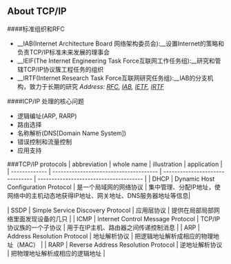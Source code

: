 ## About TCP/IP
####标准组织和RFC
* __IAB(Internet Architecture Board 网络架构委员会):__设置Internet的策略和负责TCP/IP标准未来发展的理事会
* __IEIF(The Internet Engineering Task Force互联网工作任务组):__研究和管辖TCP/IP协议簇工程任务的组织
* __IRTF(Internet Research Task Force互联网研究任务组):__IAB的分支机构，致力于长期的研究
*Address: [RFC](http://www.rfc-editor.org/), [IAB](https://www.iab.org/), [IETF](http://www.ietf.org/), [IRTF](https://irtf.org/)*

####ICP/IP 处理的核心问题
* 逻辑编址(ARP, RARP)
* 路由选择
* 名称解析(DNS[Domain Name System])
* 错误控制和流量控制
* 应用支持


###TCP/IP protocols
| abbreviation  |         		whole name 			     |              illustration       |        		application       		|
| ------------- | -------------------------------------- | ------------------------------- | -------------------------------------- |
| DHCP 			| Dynamic Host Configuration Protocol	 | 是一个局域网的网络协议          | 集中管理、分配IP地址，使网络中的主机动态地获得IP地址、网关地址、DNS服务器地址等信息|

| SSDP 			| Simple Service Discovery Protocol      | 应用层协议			           | 提供在局部局部网络里面发现设备的几只   |
| ICMP 			| Internet Control Message Protocol      | TCP/IP协议族的一个子协议	       | 用于在IP主机、路由器之间传递控制消息   |
| ARP 			| Address Resolution Protocol		     | 地址解析协议				       | 把逻辑地址解析成相应的物理地址（MAC）  |
| RARP 			| Reverse Address Resolution Protocol    | 逆地址解析协议				   | 把物理地址解析成相应的逻辑地址         |